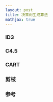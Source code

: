 ```yaml
---
layout: post 
title: 决策树生成算法
mathjax: true
---
```




### ID3


### C4.5


### CART


### 剪枝


### 参考

